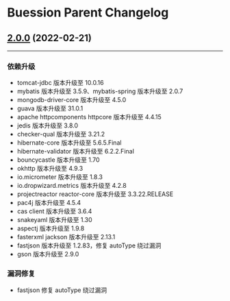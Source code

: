 Buession Parent Changelog
===========================


## [2.0.0](https://github.com/buession/buession-parent/releases/tag/v2.0.0) (2022-02-21)
-------------------------------------

### 依赖升级

- tomcat-jdbc 版本升级至 10.0.16
- mybatis 版本升级至 3.5.9、mybatis-spring 版本升级至 2.0.7
- mongodb-driver-core 版本升级至 4.5.0
- guava 版本升级至 31.0.1
- apache httpcomponents httpcore 版本升级至 4.4.15
- jedis 版本升级至 3.8.0
- checker-qual 版本升级至 3.21.2
- hibernate-core 版本升级至 5.6.5.Final
- hibernate-validator 版本升级至 6.2.2.Final
- bouncycastle 版本升级至 1.70
- okhttp 版本升级至 4.9.3
- io.micrometer 版本升级至 1.8.3
- io.dropwizard.metrics 版本升级至 4.2.8
- projectreactor reactor-core 版本升级至 3.3.22.RELEASE
- pac4j 版本升级至 4.5.4
- cas client 版本升级至 3.6.4
- snakeyaml 版本升级至 1.30
- aspectj 版本升级至 1.9.8
- fasterxml jackson 版本升级至 2.13.1
- fastjson 版本升级至 1.2.83，修复 autoType 绕过漏洞
- gson 版本升级至 2.9.0

### 漏洞修复

- fastjson 修复 autoType 绕过漏洞